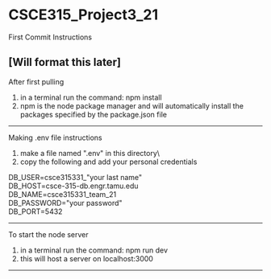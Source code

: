 # CSCE315_Project3_21

First Commit Instructions

[Will format this later]
--------------------------------------------------
After first pulling
1) in a terminal run the command: npm install
2) npm is the node package manager and will automatically install the packages specified by the package.json file

--------------------------------------------------
Making .env file instructions

1) make a file named ".env" in this directory\
2) copy the following and add your personal credentials

DB_USER=csce315331_"your last name"\
DB_HOST=csce-315-db.engr.tamu.edu\
DB_NAME=csce315331_team_21\
DB_PASSWORD="your password"\
DB_PORT=5432

--------------------------------------------------
To start the node server
1) in a terminal run the command: npm run dev
2) this will host a server on localhost:3000

-------------------------------------------------

